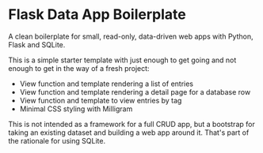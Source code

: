 # Flask Data App Boilerplate

A clean boilerplate for small, read-only, data-driven web apps with Python, Flask and SQLite.

This is a simple starter template with just enough to get going and not enough to get in the way of a fresh project:
-   View function and template rendering a list of entries
-   View function and template rendering a detail page for a database row
-   View function and template to view entries by tag
-   Minimal CSS styling with Milligram

This is not intended as a framework for a full CRUD app, but a bootstrap for taking an existing dataset and building a web app around it. That's part of the rationale for using SQLite. 
